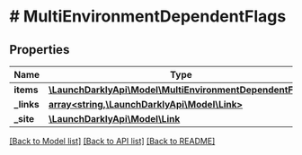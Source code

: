 # # MultiEnvironmentDependentFlags

## Properties

Name | Type | Description | Notes
------------ | ------------- | ------------- | -------------
**items** | [**\LaunchDarklyApi\Model\MultiEnvironmentDependentFlag[]**](MultiEnvironmentDependentFlag.md) |  |
**_links** | [**array<string,\LaunchDarklyApi\Model\Link>**](Link.md) |  |
**_site** | [**\LaunchDarklyApi\Model\Link**](Link.md) |  |

[[Back to Model list]](../../README.md#models) [[Back to API list]](../../README.md#endpoints) [[Back to README]](../../README.md)
